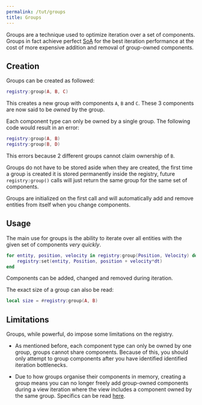 ```yaml
---
permalink: /tut/groups
title: Groups
---
```


Groups are a technique used to optimize iteration over a set of components. Groups in fact achieve perfect [SoA](https://en.wikipedia.org/wiki/AoS_and_SoA) for the best iteration performance at the cost of more expensive addition and removal of group-owned components.

## Creation

Groups can be created as followed:

```lua
registry:group(A, B, C)
```

This creates a new group with components `A`, `B` and `C`.
These 3 components are now said to be *owned* by the group.

Each component type can only be owned by a single group. The following code would result in an error:

```lua
registry:group(A, B)
registry:group(B, D)
```

This errors because 2 different groups cannot claim ownership of `B`.

Groups do not have to be stored aside when they are created, the first time a group is created it is stored permanently inside the registry, future `registry:group()` calls will just return the same group for the same set of components.

Groups are initialized on the first call and will automatically add and remove entities from itself when you change components.

## Usage

The main use for groups is the ability to iterate over all entities with the given set of components *very quickly*.

```lua
for entity, position, velocity in registry:group(Position, Velocity) do
    registry:set(entity, Position, position + velocity*dt)
end
```

Components can be added, changed and removed during iteration.

The exact size of a group can also be read:

```lua
local size = #registry:group(A, B)
```

## Limitations

Groups, while powerful, do impose some limitations on the registry.

- As mentioned before, each component type can only be owned by one group, groups cannot share components. Because of this, you should only attempt to group components after you have identified identified iteration bottlenecks.

- Due to how groups organise their components in memory, creating a group means you can no longer freely add group-owned components during a view iteration where the view includes a component owned by the same group. Specifics can be read [here](../api/restrictions#groups-and-views).
